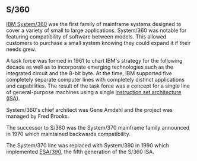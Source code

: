 
## S/360

[IBM System/360](https://en.wikipedia.org/wiki/IBM_System/360) was the first family of mainframe systems designed to cover a variety of small to large applications.
System/360 was notable for featuring compatibility of software between models.
This allowed customers to purchase a small system knowing they could expand it if their needs grew.

A task force was formed in 1961 to chart IBM's strategy for the following decade as well as to incorporate emerging technologies such as the integrated circuit and the 8-bit byte.
At the time, IBM supported five completely separate computer lines with completely distinct applications and capabilities.
The result of the task force was a concept for a single line of general-purpose machines using a single [instruction set architecture (ISA)](https://en.wikipedia.org/wiki/IBM_Enterprise_Systems_Architecture).

System/360's chief architect was Gene Amdahl and the project was managed by Fred Brooks.

The successor to S/360 was the System/370 mainframe family announced in 1970 which maintained backwards compatibility.

The System/370 line was replaced with System/390 in 1990 which implemented [ESA/390](https://en.wikipedia.org/wiki/IBM_Enterprise_Systems_Architecture#ESA/390_architecture), the fifth generation of the S/360 ISA.
